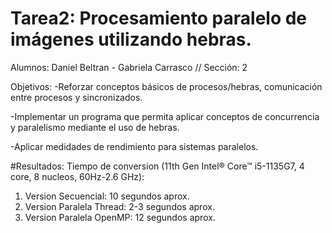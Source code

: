 # Tarea2: Procesamiento paralelo de imágenes utilizando hebras.
Alumnos: Daniel Beltran - Gabriela Carrasco
// Sección: 2

Objetivos:
-Reforzar conceptos básicos de procesos/hebras, comunicación entre procesos y sincronizados.

-Implementar un programa que permita aplicar conceptos de concurrencia y paralelismo mediante el uso de hebras.

-Aplicar medidades de rendimiento para sistemas paralelos.

#Resultados:
Tiempo de conversion (11th Gen Intel® Core™ i5-1135G7, 4 core, 8 nucleos, 60Hz-2.6 GHz):
1. Version Secuencial: 10 segundos aprox.
2. Version Paralela Thread: 2-3 segundos aprox.
3. Version Paralela OpenMP: 12 segundos aprox.
